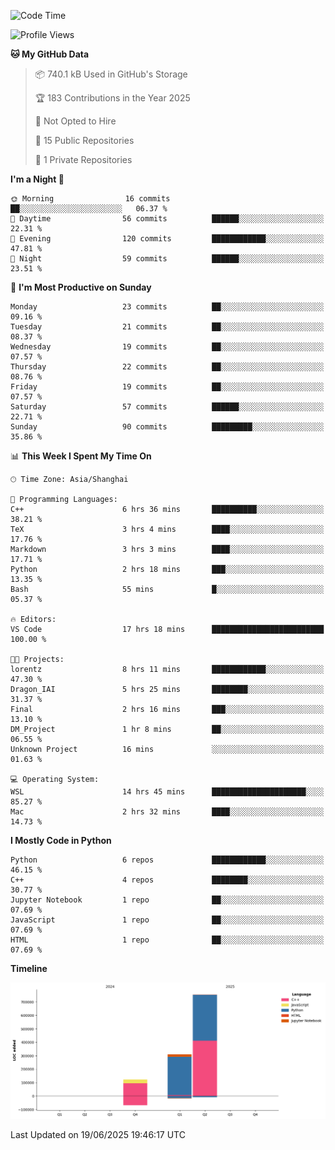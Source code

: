<!--START_SECTION:waka-->
![Code Time](http://img.shields.io/badge/Code%20Time-309%20hrs%206%20mins-blue)

![Profile Views](http://img.shields.io/badge/Profile%20Views-1-blue)

**🐱 My GitHub Data** 

> 📦 740.1 kB Used in GitHub's Storage 
 > 
> 🏆 183 Contributions in the Year 2025
 > 
> 🚫 Not Opted to Hire
 > 
> 📜 15 Public Repositories 
 > 
> 🔑 1 Private Repositories 
 > 
**I'm a Night 🦉** 

```text
🌞 Morning                16 commits          ██░░░░░░░░░░░░░░░░░░░░░░░   06.37 % 
🌆 Daytime                56 commits          ██████░░░░░░░░░░░░░░░░░░░   22.31 % 
🌃 Evening                120 commits         ████████████░░░░░░░░░░░░░   47.81 % 
🌙 Night                  59 commits          ██████░░░░░░░░░░░░░░░░░░░   23.51 % 
```
📅 **I'm Most Productive on Sunday** 

```text
Monday                   23 commits          ██░░░░░░░░░░░░░░░░░░░░░░░   09.16 % 
Tuesday                  21 commits          ██░░░░░░░░░░░░░░░░░░░░░░░   08.37 % 
Wednesday                19 commits          ██░░░░░░░░░░░░░░░░░░░░░░░   07.57 % 
Thursday                 22 commits          ██░░░░░░░░░░░░░░░░░░░░░░░   08.76 % 
Friday                   19 commits          ██░░░░░░░░░░░░░░░░░░░░░░░   07.57 % 
Saturday                 57 commits          ██████░░░░░░░░░░░░░░░░░░░   22.71 % 
Sunday                   90 commits          █████████░░░░░░░░░░░░░░░░   35.86 % 
```


📊 **This Week I Spent My Time On** 

```text
🕑︎ Time Zone: Asia/Shanghai

💬 Programming Languages: 
C++                      6 hrs 36 mins       ██████████░░░░░░░░░░░░░░░   38.21 % 
TeX                      3 hrs 4 mins        ████░░░░░░░░░░░░░░░░░░░░░   17.76 % 
Markdown                 3 hrs 3 mins        ████░░░░░░░░░░░░░░░░░░░░░   17.71 % 
Python                   2 hrs 18 mins       ███░░░░░░░░░░░░░░░░░░░░░░   13.35 % 
Bash                     55 mins             █░░░░░░░░░░░░░░░░░░░░░░░░   05.37 % 

🔥 Editors: 
VS Code                  17 hrs 18 mins      █████████████████████████   100.00 % 

🐱‍💻 Projects: 
lorentz                  8 hrs 11 mins       ████████████░░░░░░░░░░░░░   47.30 % 
Dragon_IAI               5 hrs 25 mins       ████████░░░░░░░░░░░░░░░░░   31.37 % 
Final                    2 hrs 16 mins       ███░░░░░░░░░░░░░░░░░░░░░░   13.10 % 
DM_Project               1 hr 8 mins         ██░░░░░░░░░░░░░░░░░░░░░░░   06.55 % 
Unknown Project          16 mins             ░░░░░░░░░░░░░░░░░░░░░░░░░   01.63 % 

💻 Operating System: 
WSL                      14 hrs 45 mins      █████████████████████░░░░   85.27 % 
Mac                      2 hrs 32 mins       ████░░░░░░░░░░░░░░░░░░░░░   14.73 % 
```

**I Mostly Code in Python** 

```text
Python                   6 repos             ████████████░░░░░░░░░░░░░   46.15 % 
C++                      4 repos             ████████░░░░░░░░░░░░░░░░░   30.77 % 
Jupyter Notebook         1 repo              ██░░░░░░░░░░░░░░░░░░░░░░░   07.69 % 
JavaScript               1 repo              ██░░░░░░░░░░░░░░░░░░░░░░░   07.69 % 
HTML                     1 repo              ██░░░░░░░░░░░░░░░░░░░░░░░   07.69 % 
```



**Timeline**

![Lines of Code chart](https://raw.githubusercontent.com/LorenzLorentz/LorenzLorentz/main/assets/bar_graph.png)


 Last Updated on 19/06/2025 19:46:17 UTC
<!--END_SECTION:waka-->